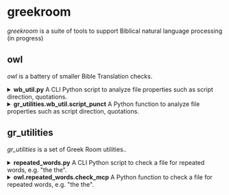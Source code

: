 # greekroom  

_greekroom_ is a suite of tools to support Biblical natural language processing (in progress)

<!--
[![image alt >](http://img.shields.io/pypi/v/greekroom.svg)](https://pypi.python.org/pypi/greekroom/)

### Installation (stubs only, in early development, not ready for regular users yet)

```bash
pip install greekroom
```
or
```bash
git clone https://github.com/BibleNLP/greek-room.git
```
-->


## owl 
_owl_ is a battery of smaller Bible Translation checks.

<details>
<summary> <b>wb_util.py</b>
A CLI Python script to analyze file properties such as script direction, quotations.</summary>

```
usage: wb_util.py [-h] 
                  [-i INPUT_FILENAME] 
                  [-s INPUT_STRING] 
                  [-j JSON_OUT_FILENAME] 
                  [-o HTML_OUT_FILENAME] 
                  [--lang_code LANG_CODE] 
                  [--lang_name LANG_NAME]

options:
  -h, --help            show this help message and exit
  -i INPUT_FILENAME, --input_filename INPUT_FILENAME
  -s INPUT_STRING, --input_string INPUT_STRING
  -j JSON_OUT_FILENAME, --json_out_filename JSON_OUT_FILENAME
  -o HTML_OUT_FILENAME, --html_out_filename HTML_OUT_FILENAME
  --lang_code LANG_CODE
  --lang_name LANG_NAME
```
Notes:
* Typically, either an INPUT_FILENAME or an INPUT_STRING is provided (but not both).
* Typically, a JSON_OUT_FILENAME or a HTML_OUT_FILENAME is provided (or both).

Sample calls
```
wb_util.py -h
wb_util.py -s """She asked: “Whatʼs a ‘PyPi’?”
He replied: “I don't know.”""" -j test.json
cat test.json

```
</details>

<details>
<summary> <b>gr_utilities.wb_util.script_punct</b>
A Python function to analyze file properties such as script direction, quotations.</summary>

```python 
import json
from gr_utilities import wb_util

## Apply script to string
text = """She asked: “Whatʼs a ‘PyPi’?”
He replied: “I don't know.”"""
result_dict = wb_util.script_punct(None, text, "eng", "English")
print(result_dict)

## Apply script to file content
# Write text to file
filename = "test.txt"
with open(filename, "w") as f_out:
    f_out.write(text)

# Apply script
result_dict2 = wb_util.script_punct(filename)
# Print result as JSON string
print(json.dumps(result_dict2))
# Write result to HTML file
html_output = "test.html"
with open(html_output, "w") as f_html:
    wb_util.print_to_html(result_dict2, f_html)

```
</details>

## gr_utilities
_gr_utilities_ is a set of Greek Room utilities..

<details>
<summary> <b>repeated_words.py</b>
A CLI Python script to check a file for repeated words, e.g. "the the".</summary>

```
usage: repeated_words.py [-h] 
                         [-j JSON] 
                         [-i IN_FILENAME] 
                         [-r REF_FILENAME] 
                         [-o OUT_FILENAME] 
                         [--html HTML] 
                         [--project_name PROJECT_NAME] 
                         [--lang_code LANGUAGE-CODE] 
                         [--lang_name LANG_NAME] 
                         [--message_id MESSAGE_ID]
                         [-d DATA_FILENAMES] 
                         [--verbose]

options:
  -h, --help            show this help message and exit
  -j JSON, --json JSON  input (alternative 1)
  -i IN_FILENAME, --in_filename IN_FILENAME
                        text file (alternative 2)
  -r REF_FILENAME, --ref_filename REF_FILENAME
                        ref file (alt. 2)
  -o OUT_FILENAME, --out_filename OUT_FILENAME
                        output JSON filename
  --html HTML           output HTML filename
  --project_name PROJECT_NAME
                        full name of Bible translation project
  --lang_code LANGUAGE-CODE
                        ISO 639-3, e.g. 'fas' for Persian
  --lang_name LANG_NAME
  --message_id MESSAGE_ID
  -d DATA_FILENAMES, --data_filenames DATA_FILENAMES
  --verbose
```
Notes:
* Typically, either a JSON INPUT_FILENAME or a JSON INPUT_STRING is provided (but not both).
* Typically, a JSON_OUT_FILENAME or a HTML_OUT_FILENAME is provided (or both).


Sample calls
```
repeated_words.py -h
repeated_words.py -j """
{"jsonrpc": "2.0",
 "id": "eng-sample-01",
 "method": "BibleTranslationCheck",
 "params": [{"lang-code": "eng", "lang-name": "English", 
             "project-id": "eng-sample", 
             "project-name": "English Bible",
             "selectors": [{"tool": "GreekRoom", "checks": ["RepeatedWords"]}],
             "check-corpus": [{"snt-id": "GEN 1:1", "text": "In in the beginning ..."},
                              {"snt-id": "JHN 12:24", "text": "Truly truly, I say to you ..."}]}]}
""" -o test.json
cat test.json
```
</details>

<details>
<summary> <b>owl.repeated_words.check_mcp</b>
A Python function to check a file for repeated words, e.g. "the the".</summary>

```python 
from owl import repeated_words
from gr_utilities import general_util

task_s = """
{"jsonrpc": "2.0",
 "id": "eng-sample-01",
 "method": "BibleTranslationCheck",
 "params": [{"lang-code": "eng", "lang-name": "English",
             "project-id": "eng-sample",
             "project-name": "English Bible",
             "selectors": [{"tool": "GreekRoom", "checks": ["RepeatedWords"]}],
             "check-corpus": [{"snt-id": "GEN 1:1", "text": "In in the beginning ..."},
                              {"snt-id": "JHN 12:24", "text": "Truly truly, I say to you ..."}]}]}

"""
corpus = general_util.Corpus()
data_filename_dict = repeated_words.load_data_filename()
mcp_d, misc_data_dict, check_corpus_list = repeated_words.check_mcp(task_s, data_filename_dict, corpus)
print(json.dumps(mcp_d))
print(misc_data_dict)
print(check_corpus_list)
```
</details>

